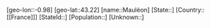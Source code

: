 ﻿---
location: [43.22,-0.98]
type: City
tags:
- geo/City


SpocWebEntityId: 32352
isDeleted: false
confidential: public

---
[geo-lon::-0.98]
[geo-lat::43.22]
[name::Mauléon]
[State::]
[Country::[[France]]]
[StateId::]
[Population::]
[Unknown::]

